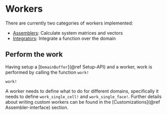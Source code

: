 # Workers
There are currently two categories of workers implemented:
- [Assemblers](@ref): Calculate system matrices and vectors 
- [Integrators](@ref): Integrate a function over the domain

## Perform the work
Having setup a [`DomainBuffer`](@ref Setup-API) and a worker, work is performed by calling the function `work!`
```@docs
work!
```

A worker needs to define what to do for different domains, 
specifically it needs to define 
`work_single_cell!` and `work_single_face!`. Further details 
about writing custom workers can be found in the 
[Customizations](@ref Assembler-interface) section.